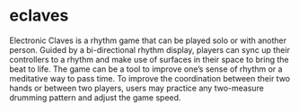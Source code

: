 # eclaves
Electronic Claves is a rhythm game that can be played solo or with another person. Guided by a bi-directional rhythm display, players can sync up their controllers to a rhythm and make use of surfaces in their space to bring the beat to life.   The game can be a tool to improve one’s sense of rhythm or a meditative way to pass time. To improve the coordination between their two hands or between two players, users may practice any two-measure drumming pattern and adjust the game speed.
